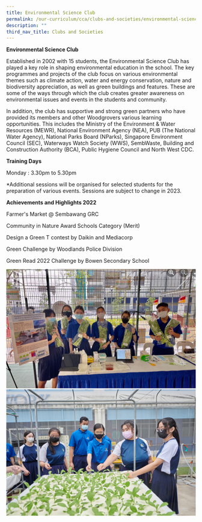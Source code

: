 ```yaml
---
title: Environmental Science Club
permalink: /our-curriculum/cca/clubs-and-societies/environmental-science-club/
description: ""
third_nav_title: Clubs and Societies
---
```

**Environmental Science Club**

Established in 2002 with 15 students, the Environmental Science Club has played a key role in shaping environmental education in the school. The key programmes and projects of the club focus on various environmental themes such as climate action, water and energy conservation, nature and biodiversity appreciation, as well as green buildings and features. These are some of the ways through which the club creates greater awareness on environmental issues and events in the students and community.

In addition, the club has supportive and strong green partners who have provided its members and other Woodgrovers various learning opportunities. This includes the Ministry of the Environment & Water Resources (MEWR), National Environment Agency (NEA), PUB (The National Water Agency), National Parks Board (NParks), Singapore Environment Council (SEC), Waterways Watch Society (WWS), SembWaste, Building and Construction Authority (BCA), Public Hygiene Council and North West CDC.

**Training Days**

Monday : 3.30pm to 5.30pm

*Additional sessions will be organised for selected students for the preparation of various events. Sessions are subject to change in 2023.

**Achievements and Highlights 2022**

Farmer's Market @ Sembawang GRC

Community in Nature Award Schools Category (Merit)

Design a Green T contest by Daikin and Mediacorp

Green Challenge by Woodlands Police Division

Green Read 2022 Challenge by Bowen Secondary School

![](/images/CCAs/Environment%20Science%20Club/Capture.png)![](/images/CCAs/Environment%20Science%20Club/WGS_092%20(1).jpg)